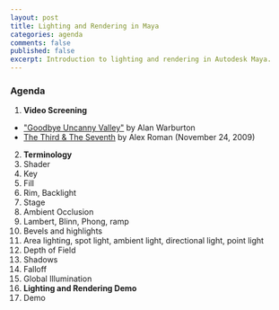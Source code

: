 ```yaml
---
layout: post
title: Lighting and Rendering in Maya
categories: agenda
comments: false
published: false
excerpt: Introduction to lighting and rendering in Autodesk Maya.
---
```


### Agenda

1. **Video Screening**
  - ["Goodbye Uncanny Valley"](https://vimeo.com/237568588) by Alan Warburton
  - [The Third & The Seventh](https://vimeo.com/7809605) by Alex Roman \(November 24, 2009\)
2. **Terminology**
  1. Shader
  2. Key
  3. Fill
  4. Rim, Backlight
  5. Stage
  6. Ambient Occlusion
  7. Lambert, Blinn, Phong, ramp
  8. Bevels and highlights
  9. Area lighting, spot light, ambient light, directional light, point light
  10. Depth of Field
  11. Shadows
  12. Falloff
  13. Global Illumination
3. **Lighting and Rendering Demo**
4. Demo
